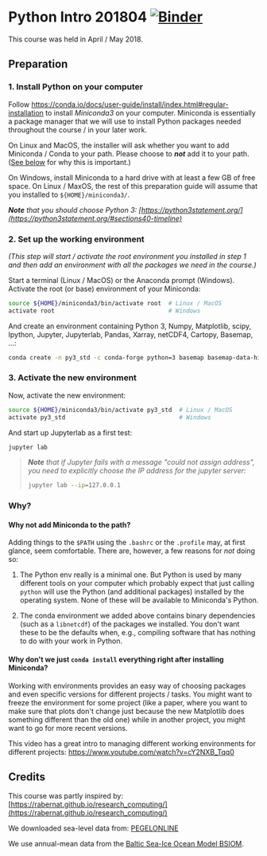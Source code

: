 # Python Intro 201804 [![Binder](https://mybinder.org/badge.svg)](https://mybinder.org/v2/gh/geomar-tm/python-intro-201804/v1.3.0)

This course was held in April / May 2018.

## Preparation

### 1. Install Python on your computer

Follow
<https://conda.io/docs/user-guide/install/index.html#regular-installation> to
install _Miniconda3_ on your computer.  Miniconda is essentially a package
manager that we will use to install Python packages needed throughout the
course / in your later work.

On Linux and MacOS, the installer will ask whether you want to add Miniconda /
Conda to your path.  Please choose to **_not_** add it to your path.  ([See
below](#why) for why this is important.)

On Windows, install Miniconda to a hard drive with at least a few GB of free
space.  On Linux / MaxOS, the rest of this preparation guide will assume that
you installed to `${HOME}/miniconda3/`.

_**Note** that you should choose Python 3: [https://python3statement.org/](https://python3statement.org/#sections40-timeline)_

### 2. Set up the working environment

_(This step will start / activate the root environment you installed in step 1
and then add an environment with all the packages we need in the course.)_

Start a terminal (Linux / MacOS) or the Anaconda prompt (Windows). Activate the
root (or base) environment of your Miniconda:

```bash
source ${HOME}/miniconda3/bin/activate root  # Linux / MacOS
activate root                                # Windows
```

And create an environment containing Python 3, Numpy, Matplotlib, scipy, Ipython,
Jupyter, Jupyterlab, Pandas, Xarray, netCDF4, Cartopy, Basemap, ...:

```bash
conda create -n py3_std -c conda-forge python=3 basemap basemap-data-hires cartopy cf_units cmocean dask gsw haversine hdf5 ipython jupyter jupyterlab line_profiler matplotlib memory_profiler netCDF4 numpy pandas seaborn scipy seawater xarray
```

### 3. Activate the new environment

Now, activate the new environment:

```bash
source ${HOME}/miniconda3/bin/activate py3_std  # Linux / MacOS
activate py3_std                                # Windows
```

And start up Jupyterlab as a first test:

```bash
jupyter lab
```

> _**Note** that if Jupyter fails with a message "could not assign address", you need to explicitly choose the IP address for the jupyter server:_
> 
> ```bash
> jupyter lab --ip=127.0.0.1
> ```

### Why?

#### Why not add Miniconda to the path?

Adding things to the `$PATH` using the `.bashrc` or the `.profile` may, at
first glance, seem comfortable.  There are, however, a few reasons for _not_
doing so:

1. The Python env really is a minimal one.  But Python is used by many
  different tools on your computer which probably expect that just calling
  `python` will use the Python (and additional packages) installed by the
  operating system.  None of these will be available to Miniconda's Python.

2. The conda environment we added above contains binary dependencies (such as
  a `libnetcdf`) of the packages we installed.  You don't want these to be the
  defaults when, e.g., compiling software that has nothing to do with your work
  in Python.

#### Why don't we just `conda install` everything right after installing Miniconda?

Working with environments provides an easy way of choosing packages and even
specific versions for different projects / tasks.  You might want to freeze the
environment for some project (like a paper, where you want to make sure that
plots don't change just because the new Matplotlib does something different
than the old one) while in another project, you might want to go for more
recent versions.

This video has a great intro to managing different working environments for
different projects:  <https://www.youtube.com/watch?v=cY2NXB_Tqq0>


## Credits

This course was partly inspired by: [https://rabernat.github.io/research_computing/](https://rabernat.github.io/research_computing/)

We downloaded sea-level data from: [PEGELONLINE](http://pegelonline.wsv.de)

We use annual-mean data from the [Baltic Sea-Ice Ocean Model BSIOM](https://portal.geomar.de/metadata/modelExperiment/show/349235).
